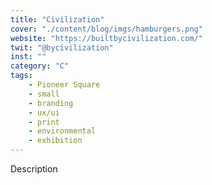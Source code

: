 ```yaml
---
title: "Civilization"
cover: "./content/blog/imgs/hamburgers.png"
website: "https://builtbycivilization.com/"
twit: "@bycivilization"
inst: ""
category: "C"
tags:
    - Pioneer Square
    - small
    - branding
    - ux/ui
    - print
    - environmental
    - exhibition
---
```


Description
